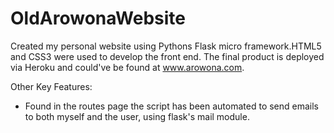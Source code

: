 # OldArowonaWebsite
Created my personal website using Pythons Flask micro framework.HTML5 and CSS3 were used to develop the front end. The final product is deployed via Heroku and could've be found at www.arowona.com.

Other Key Features:
- Found in the routes page the script has been automated to send emails to both myself and the user, using flask's mail module.
